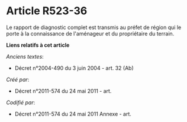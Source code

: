 # Article R523-36

Le rapport de diagnostic complet est transmis au préfet de région qui le porte à la connaissance de l'aménageur et du
propriétaire du terrain.

**Liens relatifs à cet article**

_Anciens textes_:

  - Décret n°2004-490 du 3 juin 2004 - art. 32 (Ab)

_Créé par_:

  - Décret n°2011-574 du 24 mai 2011  - art.

_Codifié par_:

  - Décret n°2011-574 du 24 mai 2011 Annexe - art.
